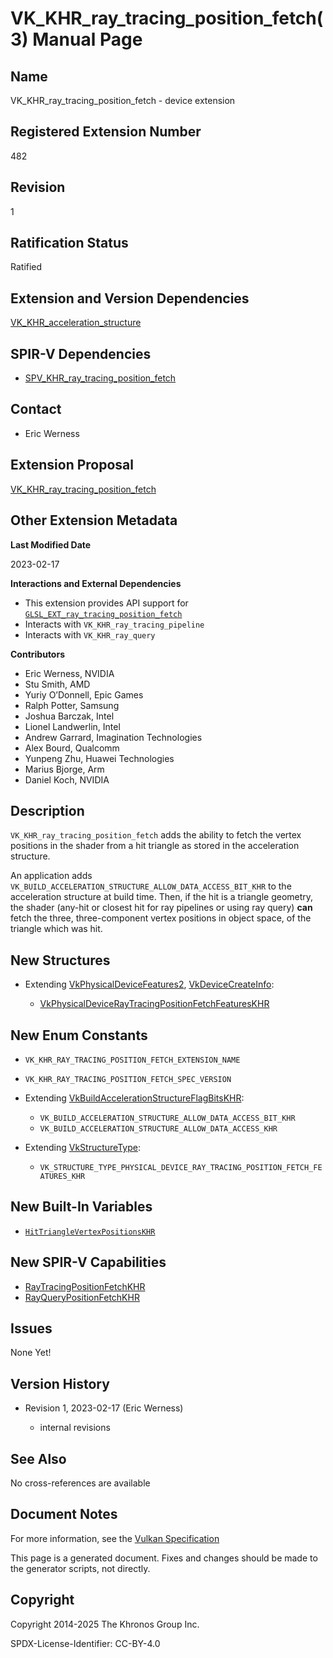 # VK\_KHR\_ray\_tracing\_position\_fetch(3) Manual Page

## Name

VK\_KHR\_ray\_tracing\_position\_fetch - device extension



## [](#_registered_extension_number)Registered Extension Number

482

## [](#_revision)Revision

1

## [](#_ratification_status)Ratification Status

Ratified

## [](#_extension_and_version_dependencies)Extension and Version Dependencies

[VK\_KHR\_acceleration\_structure](https://registry.khronos.org/vulkan/specs/latest/man/html/VK_KHR_acceleration_structure.html)

## [](#_spir_v_dependencies)SPIR-V Dependencies

- [SPV\_KHR\_ray\_tracing\_position\_fetch](https://github.khronos.org/SPIRV-Registry/extensions/KHR/SPV_KHR_ray_tracing_position_fetch.html)

## [](#_contact)Contact

- Eric Werness

## [](#_extension_proposal)Extension Proposal

[VK\_KHR\_ray\_tracing\_position\_fetch](https://github.com/KhronosGroup/Vulkan-Docs/tree/main/proposals/VK_KHR_ray_tracing_position_fetch.adoc)

## [](#_other_extension_metadata)Other Extension Metadata

**Last Modified Date**

2023-02-17

**Interactions and External Dependencies**

- This extension provides API support for [`GLSL_EXT_ray_tracing_position_fetch`](https://github.com/KhronosGroup/GLSL/blob/main/extensions/ext/GLSL_EXT_ray_tracing_position_fetch.txt)
- Interacts with `VK_KHR_ray_tracing_pipeline`
- Interacts with `VK_KHR_ray_query`

**Contributors**

- Eric Werness, NVIDIA
- Stu Smith, AMD
- Yuriy O’Donnell, Epic Games
- Ralph Potter, Samsung
- Joshua Barczak, Intel
- Lionel Landwerlin, Intel
- Andrew Garrard, Imagination Technologies
- Alex Bourd, Qualcomm
- Yunpeng Zhu, Huawei Technologies
- Marius Bjorge, Arm
- Daniel Koch, NVIDIA

## [](#_description)Description

`VK_KHR_ray_tracing_position_fetch` adds the ability to fetch the vertex positions in the shader from a hit triangle as stored in the acceleration structure.

An application adds `VK_BUILD_ACCELERATION_STRUCTURE_ALLOW_DATA_ACCESS_BIT_KHR` to the acceleration structure at build time. Then, if the hit is a triangle geometry, the shader (any-hit or closest hit for ray pipelines or using ray query) **can** fetch the three, three-component vertex positions in object space, of the triangle which was hit.

## [](#_new_structures)New Structures

- Extending [VkPhysicalDeviceFeatures2](https://registry.khronos.org/vulkan/specs/latest/man/html/VkPhysicalDeviceFeatures2.html), [VkDeviceCreateInfo](https://registry.khronos.org/vulkan/specs/latest/man/html/VkDeviceCreateInfo.html):
  
  - [VkPhysicalDeviceRayTracingPositionFetchFeaturesKHR](https://registry.khronos.org/vulkan/specs/latest/man/html/VkPhysicalDeviceRayTracingPositionFetchFeaturesKHR.html)

## [](#_new_enum_constants)New Enum Constants

- `VK_KHR_RAY_TRACING_POSITION_FETCH_EXTENSION_NAME`
- `VK_KHR_RAY_TRACING_POSITION_FETCH_SPEC_VERSION`
- Extending [VkBuildAccelerationStructureFlagBitsKHR](https://registry.khronos.org/vulkan/specs/latest/man/html/VkBuildAccelerationStructureFlagBitsKHR.html):
  
  - `VK_BUILD_ACCELERATION_STRUCTURE_ALLOW_DATA_ACCESS_BIT_KHR`
  - `VK_BUILD_ACCELERATION_STRUCTURE_ALLOW_DATA_ACCESS_KHR`
- Extending [VkStructureType](https://registry.khronos.org/vulkan/specs/latest/man/html/VkStructureType.html):
  
  - `VK_STRUCTURE_TYPE_PHYSICAL_DEVICE_RAY_TRACING_POSITION_FETCH_FEATURES_KHR`

## [](#_new_built_in_variables)New Built-In Variables

- [`HitTriangleVertexPositionsKHR`](https://registry.khronos.org/vulkan/specs/latest/html/vkspec.html#interfaces-builtin-variables-hittrianglevertexpositions)

## [](#_new_spir_v_capabilities)New SPIR-V Capabilities

- [RayTracingPositionFetchKHR](https://registry.khronos.org/vulkan/specs/latest/html/vkspec.html#spirvenv-capabilities-table-RayTracingPositionFetchKHR)
- [RayQueryPositionFetchKHR](https://registry.khronos.org/vulkan/specs/latest/html/vkspec.html#spirvenv-capabilities-table-RayQueryPositionFetchKHR)

## [](#_issues)Issues

None Yet!

## [](#_version_history)Version History

- Revision 1, 2023-02-17 (Eric Werness)
  
  - internal revisions

## [](#_see_also)See Also

No cross-references are available

## [](#_document_notes)Document Notes

For more information, see the [Vulkan Specification](https://registry.khronos.org/vulkan/specs/latest/html/vkspec.html#VK_KHR_ray_tracing_position_fetch)

This page is a generated document. Fixes and changes should be made to the generator scripts, not directly.

## [](#_copyright)Copyright

Copyright 2014-2025 The Khronos Group Inc.

SPDX-License-Identifier: CC-BY-4.0